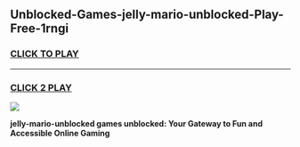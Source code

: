 
## Unblocked-Games-jelly-mario-unblocked-Play-Free-1rngi
<h3>
<a href="https://premium76.site?title=jelly-mario-unblocked&ref=23A">CLICK TO PLAY</a></h3>
<hr>

<h3>
<a href="https://premium76.site?title=jelly-mario-unblocked&ref=23A">CLICK 2 PLAY</a>
  
</h3>

<a href="https://premium76.site?title=jelly-mario-unblocked&ref=23A"><img src="https://clearcache.store/games.png"></a>


**jelly-mario-unblocked games unblocked: Your Gateway to Fun and Accessible Online Gaming**
